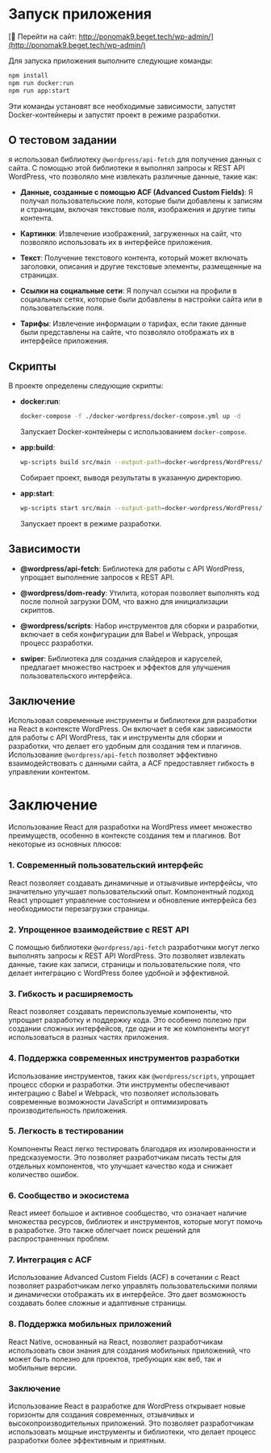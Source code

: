 # Запуск приложения
[📌 Перейти на сайт: http://ponomak9.beget.tech/wp-admin/](http://ponomak9.beget.tech/wp-admin/)

Для запуска приложения выполните следующие команды:

```bash
npm install
npm run docker:run
npm run app:start
```

Эти команды установят все необходимые зависимости, запустят Docker-контейнеры и запустят проект в режиме разработки. 

## О тестовом задании

я использовал библиотеку `@wordpress/api-fetch` для получения данных с сайта. С помощью этой библиотеки я выполнял запросы к REST API WordPress, что позволяло мне извлекать различные данные, такие как:

- **Данные, созданные с помощью ACF (Advanced Custom Fields)**: Я получал пользовательские поля, которые были добавлены к записям и страницам, включая текстовые поля, изображения и другие типы контента.

- **Картинки**: Извлечение изображений, загруженных на сайт, что позволяло использовать их в интерфейсе приложения.

- **Текст**: Получение текстового контента, который может включать заголовки, описания и другие текстовые элементы, размещенные на страницах.

- **Ссылки на социальные сети**: Я получал ссылки на профили в социальных сетях, которые были добавлены в настройки сайта или в пользовательские поля.

- **Тарифы**: Извлечение информации о тарифах, если такие данные были представлены на сайте, что позволяло отображать их в интерфейсе приложения.

## Скрипты
В проекте определены следующие скрипты:

- **docker:run**: 
  ```bash
  docker-compose -f ./docker-wordpress/docker-compose.yml up -d
  ```
  Запускает Docker-контейнеры с использованием `docker-compose`.

- **app:build**: 
  ```bash
  wp-scripts build src/main --output-path=docker-wordpress/WordPress/wp-content/themes/app/build/
  ```
  Собирает проект, выводя результаты в указанную директорию.

- **app:start**: 
  ```bash
  wp-scripts start src/main --output-path=docker-wordpress/WordPress/wp-content/themes/app/build/
  ```
  Запускает проект в режиме разработки.

## Зависимости
- **@wordpress/api-fetch**: Библиотека для работы с API WordPress, упрощает выполнение запросов к REST API.

- **@wordpress/dom-ready**: Утилита, которая позволяет выполнять код после полной загрузки DOM, что важно для инициализации скриптов.

- **@wordpress/scripts**: Набор инструментов для сборки и разработки, включает в себя конфигурации для Babel и Webpack, упрощая процесс разработки.

- **swiper**: Библиотека для создания слайдеров и каруселей, предлагает множество настроек и эффектов для улучшения пользовательского интерфейса.

## Заключение
Использовал современные инструменты и библиотеки для разработки на React в контексте WordPress. Он включает в себя как зависимости для работы с API WordPress, так и инструменты для сборки и разработки, что делает его удобным для создания тем и плагинов. Использование `@wordpress/api-fetch` позволяет эффективно взаимодействовать с данными сайта, а ACF предоставляет гибкость в управлении контентом.

# Заключение
Использование React для разработки на WordPress имеет множество преимуществ, особенно в контексте создания тем и плагинов. Вот некоторые из основных плюсов:

### 1. **Современный пользовательский интерфейс**
React позволяет создавать динамичные и отзывчивые интерфейсы, что значительно улучшает пользовательский опыт. Компонентный подход React упрощает управление состоянием и обновление интерфейса без необходимости перезагрузки страницы.

### 2. **Упрощенное взаимодействие с REST API**
С помощью библиотеки `@wordpress/api-fetch` разработчики могут легко выполнять запросы к REST API WordPress. Это позволяет извлекать данные, такие как записи, страницы и пользовательские поля, что делает интеграцию с WordPress более удобной и эффективной.

### 3. **Гибкость и расширяемость**
React позволяет создавать переиспользуемые компоненты, что упрощает разработку и поддержку кода. Это особенно полезно при создании сложных интерфейсов, где одни и те же компоненты могут использоваться в разных частях приложения.

### 4. **Поддержка современных инструментов разработки**
Использование инструментов, таких как `@wordpress/scripts`, упрощает процесс сборки и разработки. Эти инструменты обеспечивают интеграцию с Babel и Webpack, что позволяет использовать современные возможности JavaScript и оптимизировать производительность приложения.

### 5. **Легкость в тестировании**
Компоненты React легко тестировать благодаря их изолированности и предсказуемости. Это позволяет разработчикам писать тесты для отдельных компонентов, что улучшает качество кода и снижает количество ошибок.

### 6. **Сообщество и экосистема**
React имеет большое и активное сообщество, что означает наличие множества ресурсов, библиотек и инструментов, которые могут помочь в разработке. Это также облегчает поиск решений для распространенных проблем.

### 7. **Интеграция с ACF**
Использование Advanced Custom Fields (ACF) в сочетании с React позволяет разработчикам легко управлять пользовательскими полями и динамически отображать их в интерфейсе. Это дает возможность создавать более сложные и адаптивные страницы.

### 8. **Поддержка мобильных приложений**
React Native, основанный на React, позволяет разработчикам использовать свои знания для создания мобильных приложений, что может быть полезно для проектов, требующих как веб, так и мобильные версии.

### Заключение
Использование React в разработке для WordPress открывает новые горизонты для создания современных, отзывчивых и высокопроизводительных приложений. Это позволяет разработчикам использовать мощные инструменты и библиотеки, что делает процесс разработки более эффективным и приятным.